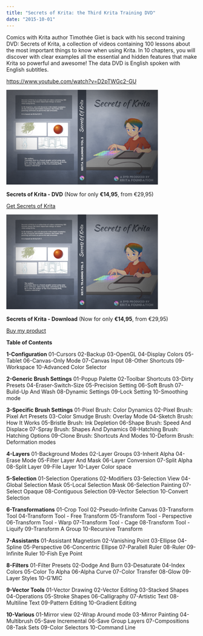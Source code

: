 ```yaml
---
title: "Secrets of Krita: the Third Krita Training DVD"
date: "2015-10-01"
---
```


Comics with Krita author Timothée Giet is back with his second training DVD: Secrets of Krita, a collection of videos containing 100 lessons about the most important things to know when using Krita. In 10 chapters, you will discover with clear examples all the essential and hidden features that make Krita so powerful and awesome! The data DVD is English spoken with English subtitles.

https://www.youtube.com/watch?v=D2pTWGc2-GU

![](images/secrets-of-krita-box-art.png)

**Secrets of Krita - DVD** (Now for only **€14,95**, from €29,95)

<script src="https://gumroad.com/js/gumroad.js"></script>

[Get Secrets of Krita](https://gum.co/iIno?wanted=true)

![](images/secrets-of-krita-box-art.png)

**Secrets of Krita - Download** (Now for only **€14,95**, from €29,95)  
  
<script src="https://gumroad.com/js/gumroad.js"></script>

[Buy my product](https://gum.co/bDeXV)

**Table of Contents**

**1-Configuration** 01-Cursors 02-Backup 03-OpenGL 04-Display Colors 05-Tablet 06-Canvas-Only Mode 07-Canvas Input 08-Other Shortcuts 09-Workspace 10-Advanced Color Selector

**2-Generic Brush Settings** 01-Popup Palette 02-Toolbar Shortcuts 03-Dirty Presets 04-Eraser-Switch-Size 05-Precision Setting 06-Soft Brush 07-Build-Up And Wash 08-Dynamic Settings 09-Lock Setting 10-Smoothing mode

**3-Specific Brush Settings** 01-Pixel Brush: Color Dynamics 02-Pixel Brush: Pixel Art Presets 03-Color Smudge Brush: Overlay Mode 04-Sketch Brush: How It Works 05-Bristle Brush: Ink Depletion 06-Shape Brush: Speed And Displace 07-Spray Brush: Shapes And Dynamics 08-Hatching Brush: Hatching Options 09-Clone Brush: Shortcuts And Modes 10-Deform Brush: Deformation modes

**4-Layers** 01-Background Modes 02-Layer Groups 03-Inherit Alpha 04-Erase Mode 05-Filter Layer And Mask 06-Layer Conversion 07-Split Alpha 08-Split Layer 09-File Layer 10-Layer Color space

**5-Selection** 01-Selection Operations 02-Modifiers 03-Selection View 04-Global Selection Mask 05-Local Selection Mask 06-Selection Painting 07-Select Opaque 08-Contiguous Selection 09-Vector Selection 10-Convert Selection

**6-Transformations** 01-Crop Tool 02-Pseudo-Infinite Canvas 03-Transform Tool 04-Transform Tool - Free Transform 05-Transform Tool - Perspective 06-Transform Tool - Warp 07-Transform Tool - Cage 08-Transform Tool - Liquify 09-Transform A Group 10-Recursive Transform

**7-Assistants** 01-Assistant Magnetism 02-Vanishing Point 03-Ellipse 04-Spline 05-Perspective 06-Concentric Ellipse 07-Parallell Ruler 08-Ruler 09-Infinite Ruler 10-Fish Eye Point

**8-Filters** 01-Filter Presets 02-Dodge And Burn 03-Desaturate 04-Index Colors 05-Color To Alpha 06-Alpha Curve 07-Color Transfer 08-Glow 09-Layer Styles 10-G'MIC

**9-Vector Tools** 01-Vector Drawing 02-Vector Editing 03-Stacked Shapes 04-Operations 05-Stroke Shapes 06-Calligraphy 07-Artistic Text 08-Multiline Text 09-Pattern Editing 10-Gradient Editing

**10-Various** 01-Mirror view 02-Wrap Around mode 03-Mirror Painting 04-Multibrush 05-Save Incremental 06-Save Group Layers 07-Compositions 08-Task Sets 09-Color Selectors 10-Command Line
